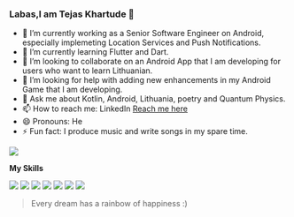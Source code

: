 ### Labas,I am Tejas Khartude 👋




- 🔭 I’m currently working as a Senior Software Engineer on Android, especially implemeting Location Services and Push Notifications.
- 🌱 I’m currently learning Flutter and Dart.
- 👯 I’m looking to collaborate on an Android App that I am developing for users who want to learn Lithuanian.
- 🤔 I’m looking for help with adding new enhancements in my Android Game that I am developing.
- 💬 Ask me about Kotlin, Android, Lithuania, poetry and Quantum Physics.
- 📫 How to reach me: LinkedIn [Reach me here](linkedin.com/in/tejas-khartude-7601b640)
- 😄 Pronouns: He
- ⚡ Fun fact: I produce music and write songs in my spare time.

<img align="center" src="https://github-readme-stats.vercel.app/api/top-langs/?username=klaus19&theme=purple" />

<b>My Skills</b>

![](https://img.shields.io/badge/Android-Kotlin-informational?style=flat&logo=Skills&logoColor=white&color=blueviolet)
![](https://img.shields.io/badge/Java-informational?style=flat&logo=Skills&logoColor=white&color=blueviolet)
![](https://img.shields.io/badge/Flutter-Dart-informational?style=flat&logo=Skills&logoColor=white&color=blueviolet)
![](https://img.shields.io/badge/HTML-CSS-informational?style=flat&logo=Skills&logoColor=white&color=blueviolet)
![](https://img.shields.io/badge/Handling-APIs-informational?style=flat&logo=Skills&logoColor=white&color=blueviolet)
![](https://img.shields.io/badge/C#-informational?style=flat&logo=Skills&logoColor=white&color=blueviolet)
![](https://img.shields.io/badge/SQL-informational?style=flat&logo=Skills&logoColor=white&color=blueviolet)
> Every dream has a rainbow of happiness :) 

